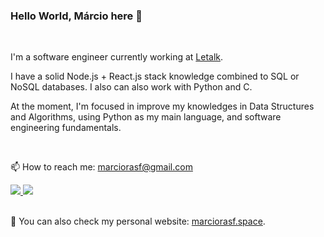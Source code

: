 ### Hello World, Márcio here 👋

<br>

I'm a software engineer currently working at [Letalk](https://www.letalk.com.br/).

I have a solid Node.js + React.js stack knowledge combined to SQL or NoSQL databases. I also can also work with Python and C.

At the moment, I'm focused in improve my knowledges in Data Structures and Algorithms, using Python as my main language, and software engineering fundamentals.


<br>

📫 How to reach me: marciorasf@gmail.com

<a href="mailto:marciorasf@gmail.com">
    <img src="https://img.shields.io/badge/Gmail-D14836?style=for-the-badge&logo=gmail&logoColor=white" />    
</a>

<a href="https://www.linkedin.com/in/marciorasf/">
    <img src="https://img.shields.io/badge/LinkedIn-0077B5?style=for-the-badge&logo=linkedin&logoColor=white" />    
</a>
  
<br>

<br>

:telescope:	You can also check my personal website: [marciorasf.space](https://marciorasf.space).
